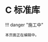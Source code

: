 # C 标准库

<!-- prettier-ignore-start -->
!!! danger "施工中"

    本页面正在编辑中。
<!-- prettier-ignore-end -->